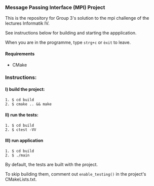 ### Message Passing Interface (MPI) Project

This is the repository for Group 3's solution to the mpi challenge of the lectures Informatik IV.

See instructions below for building and starting the appplication.

When you are in the programme, type `strg+c` or `èxit` to leave.

#### Requirements
- CMake

### Instructions:

#### I) build the project:
    1. $ cd build
    2. $ cmake .. && make

#### II) run the tests:
    1. $ cd build
    2. $ ctest -VV

#### III) run application
    1. $ cd build
    2. $ ./main

By default, the tests are built with the project. 

To skip building them, comment out `enable_testing()` in the project's CMakeLists.txt.
